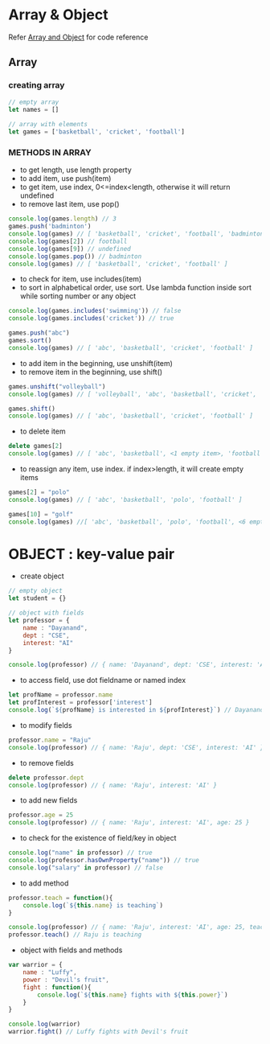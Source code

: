 # Array & Object
Refer [Array and Object](/Basics) for code reference

## Array
### creating array
```javascript
// empty array
let names = [] 
  
// array with elements
let games = ['basketball', 'cricket', 'football']
```
### METHODS IN ARRAY

* to get length, use length property
* to add item, use push(item)
* to get item, use index, 0<=index<length, otherwise it will return undefined
* to remove last item, use pop()
```javascript
console.log(games.length) // 3
games.push('badminton')
console.log(games) // [ 'basketball', 'cricket', 'football', 'badminton' ]
console.log(games[2]) // football
console.log(games[9]) // undefined 
console.log(games.pop()) // badminton
console.log(games) // [ 'basketball', 'cricket', 'football' ]
```
* to check for item, use includes(item)
* to sort in alphabetical order, use sort. Use lambda function inside sort while sorting number or any object
```javascript
console.log(games.includes('swimming')) // false
console.log(games.includes('cricket')) // true

games.push("abc")
games.sort()
console.log(games) // [ 'abc', 'basketball', 'cricket', 'football' ]
```
* to add item in the beginning, use unshift(item)
* to remove item in the beginning, use shift()
```javascript
games.unshift("volleyball")
console.log(games) // [ 'volleyball', 'abc', 'basketball', 'cricket', 'football' ]

games.shift()
console.log(games) // [ 'abc', 'basketball', 'cricket', 'football' ]
```
* to delete item
```javascript
delete games[2]
console.log(games) // [ 'abc', 'basketball', <1 empty item>, 'football' ]
```
* to reassign any item, use index. if index>length, it will create empty items
```javascript
games[2] = "polo"
console.log(games) // [ 'abc', 'basketball', 'polo', 'football' ]

games[10] = "golf"
console.log(games) //[ 'abc', 'basketball', 'polo', 'football', <6 empty items>, 'golf' ]
```

# OBJECT : key-value pair

* create  object
```javascript
// empty object
let student = {}

// object with fields
let professor = {
    name : "Dayanand",
    dept : "CSE",
    interest: "AI"
}

console.log(professor) // { name: 'Dayanand', dept: 'CSE', interest: 'AI' }
```

* to access field, use dot fieldname or named index
```javascript
let profName = professor.name
let profInterest = professor['interest']
console.log(`${profName} is interested in ${profInterest}`) // Dayanand is interested in AI
```

* to modify fields
```javascript
professor.name = "Raju"
console.log(professor) // { name: 'Raju', dept: 'CSE', interest: 'AI' }
```

* to remove fields
```javascript
delete professor.dept
console.log(professor) // { name: 'Raju', interest: 'AI' }
```

* to add new fields
```javascript
professor.age = 25
console.log(professor) // { name: 'Raju', interest: 'AI', age: 25 }
```

* to check for the existence of field/key in object
```javascript
console.log("name" in professor) // true
console.log(professor.hasOwnProperty("name")) // true
console.log("salary" in professor) // false
```

* to add method
```javascript
professor.teach = function(){
    console.log(`${this.name} is teaching`)
}

console.log(professor) // { name: 'Raju', interest: 'AI', age: 25, teach: [Function] }
professor.teach() // Raju is teaching
```
* object with fields and methods
```javascript
var warrior = {
    name : "Luffy",
    power : "Devil's fruit",
    fight : function(){
        console.log(`${this.name} fights with ${this.power}`)
    }
}

console.log(warrior)
warrior.fight() // Luffy fights with Devil's fruit
```
